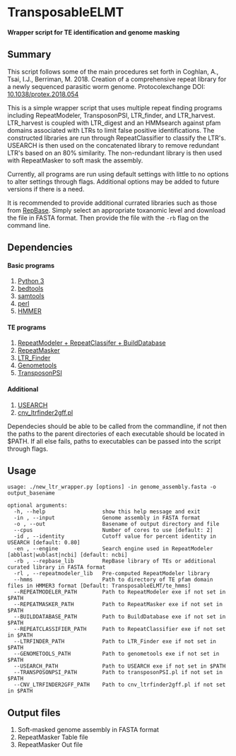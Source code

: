 # TransposableELMT 
#### Wrapper script for TE identification and genome masking

## Summary

This script follows some of the main procedures set forth in Coghlan, A., Tsai, I.J., Berriman, M. 2018. Creation of a comprehensive repeat library for a newly sequenced parasitic worm genome. Protocolexchange DOI: [10.1038/protex.2018.054](https://protocolexchange.researchsquare.com/article/nprot-6761/v1)

This is a simple wrapper script that uses multiple repeat finding programs including RepeatModeler, 
TransposonPSI, LTR_finder, and LTR_harvest. LTR_harvest is coupled with LTR_digest and an 
HMMsearch against pfam domains associated with LTRs to limit false positive identifications. 
The constructed libraries are run through RepeatClassifier to classify the LTR's. USEARCH is 
then used on the concatenated library to remove redundant LTR's based on an 80% similarity. 
The non-redundant library is then used with RepeatMasker to soft mask the assembly.

Currently, all programs are run using default settings with little to no options to alter settings through flags. Additional options may be added to future versions if there is a need.

It is recommended to provide additional currated libraries such as those from [RepBase](https://www.girinst.org/repbase/update/browse.php). Simply select an appropriate toxanomic level and download the file in FASTA format. Then provide the file with the ```-rb``` flag on the command line.

## Dependencies 

#### Basic programs
1. [Python 3](https://www.python.org/downloads/)
2. [bedtools](https://github.com/arq5x/bedtools2)
3. [samtools](https://github.com/samtools/samtools)
4. [perl](https://www.perl.org/get.html)
5. [HMMER](http://hmmer.org/)

#### TE programs
1. [RepeatModeler + RepeatClassifer + BuildDatabase](https://github.com/rmhubley/RepeatModeler)
3. [RepeatMasker](https://github.com/rmhubley/RepeatMasker)
4. [LTR_Finder](https://github.com/xzhub/LTR_Finder)
5. [Genometools](https://github.com/genometools/genometools)
6. [TransposonPSI](http://transposonpsi.sourceforge.net/)

#### Additional
1. [USEARCH](https://www.drive5.com/usearch/download.html)
3. [cnv_ltrfinder2gff.pl](https://github.com/jestill/dawgpaws/blob/master/scripts/cnv_ltrfinder2gff.pl)

Dependecies should be able to be called from the commandline, if not then the paths to the parent directories of each executable should be located in $PATH. If all else fails, paths to executables can be passed into the script through flags.

## Usage

```
usage: ./new_ltr_wrapper.py [options] -in genome_assembly.fasta -o output_basename

optional arguments:
  -h, --help                  show this help message and exit
  -in , --input               Genome assembly in FASTA format
  -o , --out                  Basename of output directory and file
  --cpus                      Number of cores to use [default: 2]
  -id , --identity            Cutoff value for percent identity in USEARCH [default: 0.80]
  -en , --engine              Search engine used in RepeatModeler [abblast|wublast|ncbi] [default: ncbi]
  -rb , --repbase_lib         RepBase library of TEs or additional curated library in FASTA format
  -rl , --repeatmodeler_lib   Pre-computed RepeatModeler library
  --hmms                      Path to directory of TE pfam domain files in HMMER3 format [Default: TransposableELMT/te_hmms]
  --REPEATMODELER_PATH        Path to RepeatModeler exe if not set in $PATH
  --REPEATMASKER_PATH         Path to RepeatMasker exe if not set in $PATH
  --BUILDDATABASE_PATH        Path to BuildDatabase exe if not set in $PATH
  --REPEATCLASSIFIER_PATH     Path to RepeatClassifier exe if not set in $PATH
  --LTRFINDER_PATH            Path to LTR_Finder exe if not set in $PATH
  --GENOMETOOLS_PATH          Path to genometools exe if not set in $PATH
  --USEARCH_PATH              Path to USEARCH exe if not set in $PATH
  --TRANSPOSONPSI_PATH        Path to transposonPSI.pl if not set in $PATH
  --CNV_LTRFINDER2GFF_PATH    Path to cnv_ltrfinder2gff.pl if not set in $PATH
```

## Output files

1. Soft-masked genome assembly in FASTA format
2. RepeatMasker Table file
3. RepeatMasker Out file
